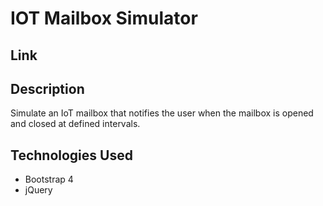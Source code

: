 # IOT Mailbox Simulator

## Link

## Description

Simulate an IoT mailbox that notifies the user when the mailbox is opened and closed at defined intervals.

## Technologies Used

* Bootstrap 4
* jQuery